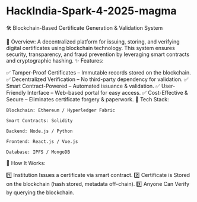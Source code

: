 # HackIndia-Spark-4-2025-magma
🛠️ Blockchain-Based Certificate Generation & Validation System

🔗 Overview:
A decentralized platform for issuing, storing, and verifying digital certificates using blockchain technology. This system ensures security, transparency, and fraud prevention by leveraging smart contracts and cryptographic hashing.
✨ Features:

✅ Tamper-Proof Certificates – Immutable records stored on the blockchain.
✅ Decentralized Verification – No third-party dependency for validation.
✅ Smart Contract-Powered – Automated issuance & validation.
✅ User-Friendly Interface – Web-based portal for easy access.
✅ Cost-Effective & Secure – Eliminates certificate forgery & paperwork.
🚀 Tech Stack:

    Blockchain: Ethereum / Hyperledger Fabric

    Smart Contracts: Solidity

    Backend: Node.js / Python

    Frontend: React.js / Vue.js

    Database: IPFS / MongoDB

📌 How It Works:

1️⃣ Institution Issues a certificate via smart contract.
2️⃣ Certificate is Stored on the blockchain (hash stored, metadata off-chain).
3️⃣ Anyone Can Verify by querying the blockchain.
